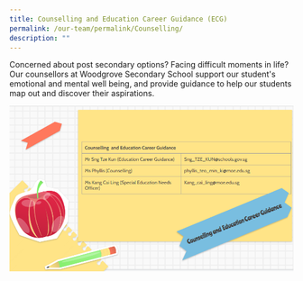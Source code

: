 ```yaml
---
title: Counselling and Education Career Guidance (ECG)
permalink: /our-team/permalink/Counselling/
description: ""
---
```

Concerned about post secondary options? Facing difficult moments in life? Our counsellors at Woodgrove Secondary School support our student's emotional and mental well being, and provide guidance to help our students map out and discover their aspirations.

![](/images/Leadership%20and%20Form%20Teachers/Key%20Personnel/Slide%206.png)